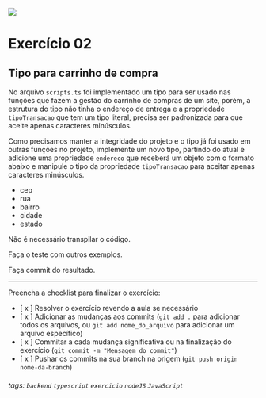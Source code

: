 ![](https://i.imgur.com/xG74tOh.png)

# Exercício 02

## Tipo para carrinho de compra

No arquivo `scripts.ts` foi implementado um tipo para ser usado nas funções que fazem a gestão do carrinho de compras de um site, porém, a estrutura do tipo não tinha o endereço de entrega e a propriedade `tipoTransacao` que tem um tipo literal, precisa ser padronizada para que aceite apenas caracteres minúsculos.

Como precisamos manter a integridade do projeto e o tipo já foi usado em outras funções no projeto, implemente um novo tipo, partindo do atual e adicione uma propriedade `endereco` que receberá um objeto com o formato abaixo e manipule o tipo da propriedade `tipoTransacao` para aceitar apenas caracteres minúsculos.

-   cep
-   rua
-   bairro
-   cidade
-   estado

Não é necessário transpilar o código.

Faça o teste com outros exemplos.

Faça commit do resultado.

---

Preencha a checklist para finalizar o exercício:

-   [ x ] Resolver o exercício revendo a aula se necessário
-   [ x ] Adicionar as mudanças aos commits (`git add .` para adicionar todos os arquivos, ou `git add nome_do_arquivo` para adicionar um arquivo específico)
-   [ x ] Commitar a cada mudança significativa ou na finalização do exercício (`git commit -m "Mensagem do commit"`)
-   [ x ] Pushar os commits na sua branch na origem (`git push origin nome-da-branch`)

###### tags: `backend` `typescript` `exercicio` `nodeJS` `JavaScript`
